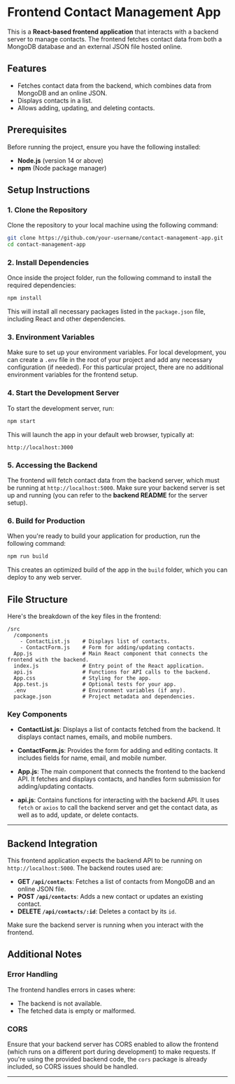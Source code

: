 

# Frontend Contact Management App

This is a **React-based frontend application** that interacts with a backend server to manage contacts. The frontend fetches contact data from both a MongoDB database and an external JSON file hosted online.

## Features
- Fetches contact data from the backend, which combines data from MongoDB and an online JSON.
- Displays contacts in a list.
- Allows adding, updating, and deleting contacts.

## Prerequisites

Before running the project, ensure you have the following installed:
- **Node.js** (version 14 or above)
- **npm** (Node package manager)

## Setup Instructions

### 1. Clone the Repository

Clone the repository to your local machine using the following command:

```bash
git clone https://github.com/your-username/contact-management-app.git
cd contact-management-app
```

### 2. Install Dependencies

Once inside the project folder, run the following command to install the required dependencies:

```bash
npm install
```

This will install all necessary packages listed in the `package.json` file, including React and other dependencies.

### 3. Environment Variables

Make sure to set up your environment variables. For local development, you can create a `.env` file in the root of your project and add any necessary configuration (if needed). For this particular project, there are no additional environment variables for the frontend setup.

### 4. Start the Development Server

To start the development server, run:

```bash
npm start
```

This will launch the app in your default web browser, typically at:

```
http://localhost:3000
```

### 5. Accessing the Backend

The frontend will fetch contact data from the backend server, which must be running at `http://localhost:5000`. Make sure your backend server is set up and running (you can refer to the **backend README** for the server setup).

### 6. Build for Production

When you're ready to build your application for production, run the following command:

```bash
npm run build
```

This creates an optimized build of the app in the `build` folder, which you can deploy to any web server.

## File Structure

Here's the breakdown of the key files in the frontend:

```
/src
  /components
    - ContactList.js    # Displays list of contacts.
    - ContactForm.js    # Form for adding/updating contacts.
  App.js                # Main React component that connects the frontend with the backend.
  index.js              # Entry point of the React application.
  api.js                # Functions for API calls to the backend.
  App.css               # Styling for the app.
  App.test.js           # Optional tests for your app.
  .env                  # Environment variables (if any).
  package.json          # Project metadata and dependencies.
```

### Key Components

- **ContactList.js**: Displays a list of contacts fetched from the backend. It displays contact names, emails, and mobile numbers.
  
- **ContactForm.js**: Provides the form for adding and editing contacts. It includes fields for name, email, and mobile number.

- **App.js**: The main component that connects the frontend to the backend API. It fetches and displays contacts, and handles form submission for adding/updating contacts.

- **api.js**: Contains functions for interacting with the backend API. It uses `fetch` or `axios` to call the backend server and get the contact data, as well as to add, update, or delete contacts.

---

## Backend Integration

This frontend application expects the backend API to be running on `http://localhost:5000`. The backend routes used are:

- **GET `/api/contacts`**: Fetches a list of contacts from MongoDB and an online JSON file.
- **POST `/api/contacts`**: Adds a new contact or updates an existing contact.
- **DELETE `/api/contacts/:id`**: Deletes a contact by its `id`.

Make sure the backend server is running when you interact with the frontend.

## Additional Notes

### Error Handling

The frontend handles errors in cases where:
- The backend is not available.
- The fetched data is empty or malformed.

### CORS

Ensure that your backend server has CORS enabled to allow the frontend (which runs on a different port during development) to make requests. If you're using the provided backend code, the `cors` package is already included, so CORS issues should be handled.

---
